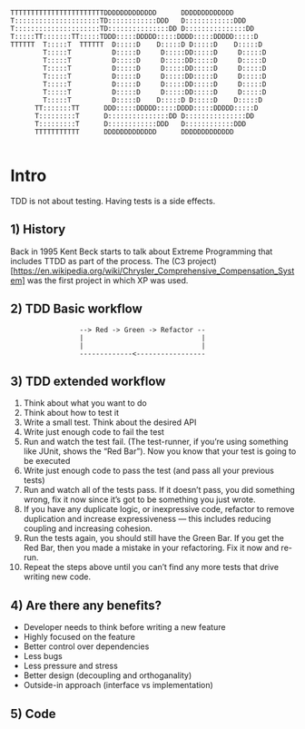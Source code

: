 ```                                                               
                                                               
TTTTTTTTTTTTTTTTTTTTTTTDDDDDDDDDDDDD      DDDDDDDDDDDDD        
T:::::::::::::::::::::TD::::::::::::DDD   D::::::::::::DDD     
T:::::::::::::::::::::TD:::::::::::::::DD D:::::::::::::::DD   
T:::::TT:::::::TT:::::TDDD:::::DDDDD:::::DDDD:::::DDDDD:::::D  
TTTTTT  T:::::T  TTTTTT  D:::::D    D:::::D D:::::D    D:::::D 
        T:::::T          D:::::D     D:::::DD:::::D     D:::::D
        T:::::T          D:::::D     D:::::DD:::::D     D:::::D
        T:::::T          D:::::D     D:::::DD:::::D     D:::::D
        T:::::T          D:::::D     D:::::DD:::::D     D:::::D
        T:::::T          D:::::D     D:::::DD:::::D     D:::::D
        T:::::T          D:::::D     D:::::DD:::::D     D:::::D
        T:::::T          D:::::D    D:::::D D:::::D    D:::::D 
      TT:::::::TT      DDD:::::DDDDD:::::DDDD:::::DDDDD:::::D  
      T:::::::::T      D:::::::::::::::DD D:::::::::::::::DD   
      T:::::::::T      D::::::::::::DDD   D::::::::::::DDD     
      TTTTTTTTTTT      DDDDDDDDDDDDD      DDDDDDDDDDDDD        
                                                               
```                                          

                                                               
                                                               
                                                               
                                                            

# Intro
TDD is not about testing. Having tests is a side effects.

## 1) History
Back in 1995 Kent Beck starts to talk about Extreme Programming that includes TTDD as part of the process. The (C3 project)[https://en.wikipedia.org/wiki/Chrysler_Comprehensive_Compensation_System] was the first project in which XP was used.

## 2) TDD Basic workflow


```                                                            
                 --> Red -> Green -> Refactor --
                 |                             |
                 |                             |
                 -------------<-----------------

```


## 3) TDD extended workflow

  1. Think about what you want to do
  2. Think about how to test it
  3. Write a small test. Think about the desired API
  4. Write just enough code to fail the test
  5. Run and watch the test fail. (The test-runner, if you’re using something like JUnit, shows the “Red Bar”). Now you know that your test is going to be executed
  6. Write just enough code to pass the test (and pass all your previous tests)
  7. Run and watch all of the tests pass. If it doesn’t pass, you did something wrong, fix it now since it’s got to be something you just wrote.
  8. If you have any duplicate logic, or inexpressive code, refactor to remove duplication and increase expressiveness — this includes reducing coupling and increasing cohesion.
  9. Run the tests again, you should still have the Green Bar. If you get the Red Bar, then you made a mistake in your refactoring. Fix it now and re-run.
  10. Repeat the steps above until you can’t find any more tests that drive writing new code.

## 4) Are there any benefits?
 - Developer needs to think before writing a new feature
 - Highly focused on the feature
 - Better control over dependencies
 - Less bugs
 - Less pressure and stress
 - Better design (decoupling and orthoganality)
 - Outside-in approach (interface vs implementation)

## 5) Code